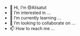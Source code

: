 - 👋 Hi, I’m @Alisatut
- 👀 I’m interested in ...
- 🌱 I’m currently learning ...
- 💞️ I’m looking to collaborate on ...
- 📫 How to reach me ...

<!---
Alisatut/Alisatut is a ✨ special ✨ repository because its `README.md` (this file) appears on your GitHub profile.
You can click the Preview link to take a look at your changes.
--->
